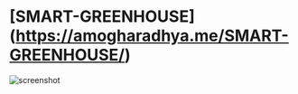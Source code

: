 # [SMART-GREENHOUSE] (https://amogharadhya.me/SMART-GREENHOUSE/)

![screenshot](https://user-images.githubusercontent.com/22789793/122227851-e678d800-ced4-11eb-9a9a-717bd6afd540.jpg)
